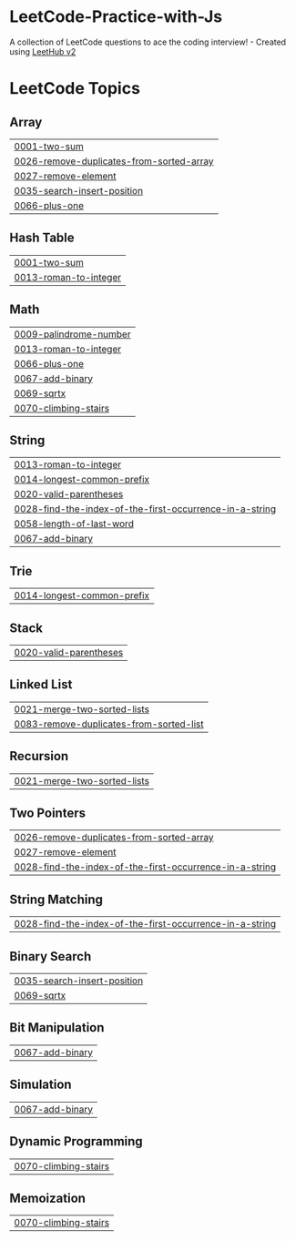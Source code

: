# LeetCode-Practice-with-Js
A collection of LeetCode questions to ace the coding interview! - Created using [LeetHub v2](https://github.com/arunbhardwaj/LeetHub-2.0)

<!---LeetCode Topics Start-->
# LeetCode Topics
## Array
|  |
| ------- |
| [0001-two-sum](https://github.com/Hai-Che/LeetCode-Practice-with-Js/tree/master/0001-two-sum) |
| [0026-remove-duplicates-from-sorted-array](https://github.com/Hai-Che/LeetCode-Practice-with-Js/tree/master/0026-remove-duplicates-from-sorted-array) |
| [0027-remove-element](https://github.com/Hai-Che/LeetCode-Practice-with-Js/tree/master/0027-remove-element) |
| [0035-search-insert-position](https://github.com/Hai-Che/LeetCode-Practice-with-Js/tree/master/0035-search-insert-position) |
| [0066-plus-one](https://github.com/Hai-Che/LeetCode-Practice-with-Js/tree/master/0066-plus-one) |
## Hash Table
|  |
| ------- |
| [0001-two-sum](https://github.com/Hai-Che/LeetCode-Practice-with-Js/tree/master/0001-two-sum) |
| [0013-roman-to-integer](https://github.com/Hai-Che/LeetCode-Practice-with-Js/tree/master/0013-roman-to-integer) |
## Math
|  |
| ------- |
| [0009-palindrome-number](https://github.com/Hai-Che/LeetCode-Practice-with-Js/tree/master/0009-palindrome-number) |
| [0013-roman-to-integer](https://github.com/Hai-Che/LeetCode-Practice-with-Js/tree/master/0013-roman-to-integer) |
| [0066-plus-one](https://github.com/Hai-Che/LeetCode-Practice-with-Js/tree/master/0066-plus-one) |
| [0067-add-binary](https://github.com/Hai-Che/LeetCode-Practice-with-Js/tree/master/0067-add-binary) |
| [0069-sqrtx](https://github.com/Hai-Che/LeetCode-Practice-with-Js/tree/master/0069-sqrtx) |
| [0070-climbing-stairs](https://github.com/Hai-Che/LeetCode-Practice-with-Js/tree/master/0070-climbing-stairs) |
## String
|  |
| ------- |
| [0013-roman-to-integer](https://github.com/Hai-Che/LeetCode-Practice-with-Js/tree/master/0013-roman-to-integer) |
| [0014-longest-common-prefix](https://github.com/Hai-Che/LeetCode-Practice-with-Js/tree/master/0014-longest-common-prefix) |
| [0020-valid-parentheses](https://github.com/Hai-Che/LeetCode-Practice-with-Js/tree/master/0020-valid-parentheses) |
| [0028-find-the-index-of-the-first-occurrence-in-a-string](https://github.com/Hai-Che/LeetCode-Practice-with-Js/tree/master/0028-find-the-index-of-the-first-occurrence-in-a-string) |
| [0058-length-of-last-word](https://github.com/Hai-Che/LeetCode-Practice-with-Js/tree/master/0058-length-of-last-word) |
| [0067-add-binary](https://github.com/Hai-Che/LeetCode-Practice-with-Js/tree/master/0067-add-binary) |
## Trie
|  |
| ------- |
| [0014-longest-common-prefix](https://github.com/Hai-Che/LeetCode-Practice-with-Js/tree/master/0014-longest-common-prefix) |
## Stack
|  |
| ------- |
| [0020-valid-parentheses](https://github.com/Hai-Che/LeetCode-Practice-with-Js/tree/master/0020-valid-parentheses) |
## Linked List
|  |
| ------- |
| [0021-merge-two-sorted-lists](https://github.com/Hai-Che/LeetCode-Practice-with-Js/tree/master/0021-merge-two-sorted-lists) |
| [0083-remove-duplicates-from-sorted-list](https://github.com/Hai-Che/LeetCode-Practice-with-Js/tree/master/0083-remove-duplicates-from-sorted-list) |
## Recursion
|  |
| ------- |
| [0021-merge-two-sorted-lists](https://github.com/Hai-Che/LeetCode-Practice-with-Js/tree/master/0021-merge-two-sorted-lists) |
## Two Pointers
|  |
| ------- |
| [0026-remove-duplicates-from-sorted-array](https://github.com/Hai-Che/LeetCode-Practice-with-Js/tree/master/0026-remove-duplicates-from-sorted-array) |
| [0027-remove-element](https://github.com/Hai-Che/LeetCode-Practice-with-Js/tree/master/0027-remove-element) |
| [0028-find-the-index-of-the-first-occurrence-in-a-string](https://github.com/Hai-Che/LeetCode-Practice-with-Js/tree/master/0028-find-the-index-of-the-first-occurrence-in-a-string) |
## String Matching
|  |
| ------- |
| [0028-find-the-index-of-the-first-occurrence-in-a-string](https://github.com/Hai-Che/LeetCode-Practice-with-Js/tree/master/0028-find-the-index-of-the-first-occurrence-in-a-string) |
## Binary Search
|  |
| ------- |
| [0035-search-insert-position](https://github.com/Hai-Che/LeetCode-Practice-with-Js/tree/master/0035-search-insert-position) |
| [0069-sqrtx](https://github.com/Hai-Che/LeetCode-Practice-with-Js/tree/master/0069-sqrtx) |
## Bit Manipulation
|  |
| ------- |
| [0067-add-binary](https://github.com/Hai-Che/LeetCode-Practice-with-Js/tree/master/0067-add-binary) |
## Simulation
|  |
| ------- |
| [0067-add-binary](https://github.com/Hai-Che/LeetCode-Practice-with-Js/tree/master/0067-add-binary) |
## Dynamic Programming
|  |
| ------- |
| [0070-climbing-stairs](https://github.com/Hai-Che/LeetCode-Practice-with-Js/tree/master/0070-climbing-stairs) |
## Memoization
|  |
| ------- |
| [0070-climbing-stairs](https://github.com/Hai-Che/LeetCode-Practice-with-Js/tree/master/0070-climbing-stairs) |
<!---LeetCode Topics End-->